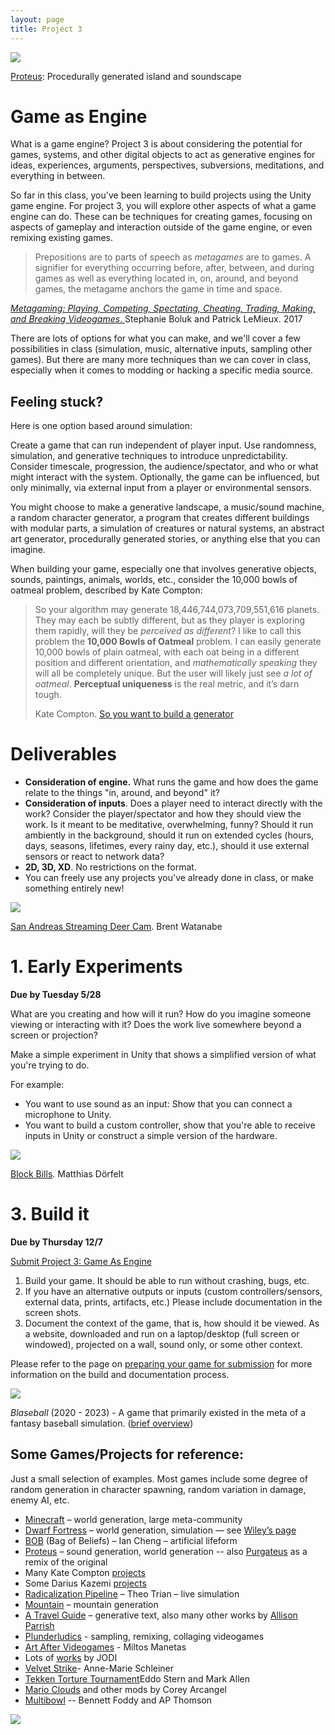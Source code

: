 ```yaml
---
layout: page
title: Project 3
---
```


![](https://classes.dma.ucla.edu/Winter23/158/wp-content/uploads/2023/02/proteus-1024x640.png)

[Proteus](https://twistedtree.itch.io/proteus): Procedurally generated island and soundscape

# Game as Engine

What is a game engine? Project 3 is about considering the potential for games, systems, and other digital objects to act as generative engines for ideas, experiences, arguments, perspectives, subversions, meditations, and everything in between.

So far in this class, you've been learning to build projects using the Unity game engine. For project 3, you will explore other aspects of what a game engine can do. These can be techniques for creating games, focusing on aspects of gameplay and interaction outside of the game engine, or even remixing existing games.

> Prepositions are to parts of speech as _metagames_ are to games. A signifier for everything occurring before, after, between, and during games as well as everything located in, on, around, and beyond games, the metagame anchors the game in time and space.

[*Metagaming: Playing, Competing, Spectating, Cheating, Trading, Making, and Breaking Videogames*. ](https://manifold.umn.edu/read/metagaming)Stephanie Boluk and Patrick LeMieux. 2017

There are lots of options for what you can make, and we'll cover a few possibilities in class (simulation, music, alternative inputs, sampling other games). But there are many more techniques than we can cover in class, especially when it comes to modding or hacking a specific media source.

## Feeling stuck? 
Here is one option based around simulation:

Create a game that can run independent of player input. Use randomness, simulation, and generative techniques to introduce unpredictability. Consider timescale, progression, the audience/spectator, and who or what might interact with the system. Optionally, the game can be influenced, but only minimally, via external input from a player or environmental sensors.

You might choose to make a generative landscape, a music/sound machine, a random character generator, a program that creates different buildings with modular parts, a simulation of creatures or natural systems, an abstract art generator, procedurally generated stories, or anything else that you can imagine.

When building your game, especially one that involves generative objects, sounds, paintings, animals, worlds, etc., consider the 10,000 bowls of oatmeal problem, described by Kate Compton:

> So your algorithm may generate 18,446,744,073,709,551,616 planets. They may each be subtly different, but as they player is exploring them rapidly, will they be _perceived as different_? I like to call this problem the **10,000 Bowls of Oatmeal** problem. I can easily generate 10,000 bowls of plain oatmeal, with each oat being in a different position and different orientation, and _mathematically speaking_ they will all be completely unique. But the user will likely just see _a lot of oatmeal_. **Perceptual uniqueness** is the real metric, and it’s darn tough.
> 
> Kate Compton. [So you want to build a generator](https://galaxykate0.tumblr.com/post/139774965871/so-you-want-to-build-a-generator)
# Deliverables

- **Consideration of engine.** What runs the game and how does the game relate to the things "in, around, and beyond" it?
- **Consideration of inputs**. Does a player need to interact directly with the work? Consider the player/spectator and how they should view the work. Is it meant to be meditative, overwhelming, funny? Should it run ambiently in the background, should it run on extended cycles (hours, days, seasons, lifetimes, every rainy day, etc.), should it use external sensors or react to network data?
- **2D, 3D, XD**. No restrictions on the format.
- You can freely use any projects you've already done in class, or make something entirely new!

![](https://bwatanabe.com/images/img_wanderingDeer_02.jpg)

[San Andreas Streaming Deer Cam](http://sanandreasanimalcams.com/). Brent Watanabe

# 1. Early Experiments
**Due by Tuesday 5/28**

What are you creating and how will it run? How do you imagine someone viewing or interacting with it? Does the work live somewhere beyond a screen or projection?

Make a simple experiment in Unity that shows a simplified version of what you're trying to do. 

For example:
- You want to use sound as an input:  Show that you can connect a microphone to Unity.
- You want to build a custom controller, show that you're able to receive inputs in Unity or construct a simple version of the hardware.

![](https://www.mokafolio.de/thumbs/works/BlockBills/01-1200x766.jpg)

[Block Bills](https://www.mokafolio.de/works/BlockBills). Matthias Dörfelt


# 3. Build it
**Due by Thursday 12/7**

[Submit Project 3: Game As Engine](https://docs.google.com/forms/d/e/1FAIpQLScf0BCxuv03V0W_HngS1RunHHZAP5oOLWLjxDtktjOd_K07dQ/viewform?usp=sf_link)

1. Build your game. It should be able to run without crashing, bugs, etc.
2. If you have an alternative outputs or inputs (custom controllers/sensors, external data, prints, artifacts, etc.) Please include documentation in the screen shots.
3. Document the context of the game, that is, how should it be viewed. As a website, downloaded and run on a laptop/desktop (full screen or windowed), projected on a wall, sound only, or some other context.

Please refer to the page on [preparing your game for submission](how-to-submit-projects.md) for more information on the build and documentation process.

![](https://media.wired.com/photos/604ff96cf65a735f26384354/master/w_1600,c_limit/games_blaseball_map.jpg)

*Blaseball* (2020 - 2023) - A game that primarily existed in the meta of a fantasy baseball simulation. ([brief overview](https://youtu.be/Y5t8DwnDE1k?si=Q2O1hAXpyxpwbnWQ))
## Some Games/Projects for reference:

Just a small selection of examples. Most games include some degree of random generation in character spawning, random variation in damage, enemy AI, etc.

- [Minecraft](https://www.minecraft.net/es-es/article/minecraft-x-crocs) – world generation, large meta-community
- [Dwarf Fortress](http://www.bay12games.com/dwarves/) – world generation, simulation — see [Wiley’s page](https://wileywiggins.com/dorf.html)
- [BOB](http://iancheng.com/BOB) (Bag of Beliefs) – Ian Cheng – artificial lifeform
- [Proteus](https://twistedtree.itch.io/proteus) – sound generation, world generation -- also [Purgateus](https://wiki.xxiivv.com/site/purgateus.html) as a remix of the original
- Many Kate Compton [projects](http://www.galaxykate.com/#apps)
- Some Darius Kazemi [projects](https://tinysubversions.com/)
- [Radicalization Pipeline](https://slimetech.org/works/radicalization-pipeline) – Theo Trian – live simulation
- [Mountain](https://www.davidoreilly.com/mountain) – mountain generation
- [A Travel Guide](https://a-travel-guide.decontextualize.com/) – generative text, also many other works by [Allison Parrish](https://www.decontextualize.com/)
- [Plunderludics](https://plunderludics.github.io/) - sampling, remixing, collaging videogames
- [Art After Videogames](https://timeline.manetas.com/works/videos/aftervideogames/) - Miltos Manetas
- Lots of [works](https://vimeo.com/10646976) by JODI
- [Velvet Strike](https://opensorcery.net/velvet-strike/)- Anne-Marie Schleiner
- [Tekken Torture Tournament](https://eddostern.com/works/tekken-torture-tournament/)Eddo Stern and Mark Allen
- [Mario Clouds](https://coryarcangel.com/things-i-made/2002-001-super-mario-clouds) and other mods by Corey Arcangel
- [Multibowl](https://www.foddy.net/2016/08/multibowl/) -- Bennett Foddy and AP Thomson

![](https://classes.dma.ucla.edu/Winter23/158/wp-content/uploads/2023/02/image-1.png)